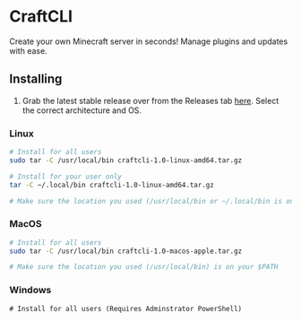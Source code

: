 # CraftCLI
Create your own Minecraft server in seconds! Manage plugins
and updates with ease.

## Installing
1. Grab the latest stable release over from the Releases tab
[here](https://github.com/AwesomeBFM/CraftCLI/releases). Select the correct architecture and OS.

### Linux
```bash
# Install for all users
sudo tar -C /usr/local/bin craftcli-1.0-linux-amd64.tar.gz

# Install for your user only
tar -C ~/.local/bin craftcli-1.0-linux-amd64.tar.gz

# Make sure the location you used (/usr/local/bin or ~/.local/bin is on your $PATH)
```

### MacOS
```zsh
# Install for all users
sudo tar -C /usr/local/bin craftcli-1.0-macos-apple.tar.gz

# Make sure the location you used (/usr/local/bin) is on your $PATH
```

### Windows
```pwsh
# Install for all users (Requires Adminstrator PowerShell)



